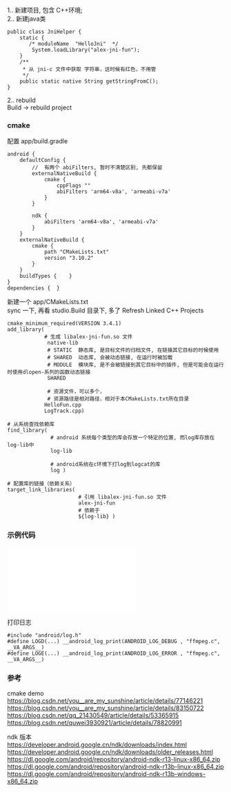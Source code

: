 1.. 新建项目, 包含 C++环境;  
2.. 新建java类  
```
public class JniHelper {
    static {
	   /* moduleName  "HelloJni"  */
        System.loadLibrary("alex-jni-fun");
    }
    /**
     * 从 jni-c 文件中获取 字符串，这时候有红色，不用管
     */
    public static native String getStringFromC();
}
```
2.. rebuild  
Build -> rebuild project  


### cmake  
配置 app/build.gradle  
```
android {
    defaultConfig {
        //  有两个 abiFilters, 暂时不清楚区别, 先都保留  
        externalNativeBuild {
            cmake {
                cppFlags ""
                abiFilters 'arm64-v8a', 'armeabi-v7a'
            }
        }

        ndk {
            abiFilters 'arm64-v8a', 'armeabi-v7a'
        }
    }
    externalNativeBuild {
        cmake {
            path "CMakeLists.txt"
            version "3.10.2"
        }
    }
    buildTypes {    }
}
dependencies {  }
```
新建一个  app/CMakeLists.txt  
sync 一下, 再看 studio.Build 目录下, 多了 Refresh Linked C++ Projects  
```
cmake_minimum_required(VERSION 3.4.1)  
add_library( 
            # 生成 libalex-jni-fun.so 文件
             native-lib
             # STATIC  静态库, 是目标文件的归档文件, 在链接其它目标的时候使用
             # SHARED  动态库, 会被动态链接, 在运行时被加载
             # MODULE  模块库, 是不会被链接到其它目标中的插件, 但是可能会在运行时使用dlopen-系列的函数动态链接
             SHARED

             # 资源文件，可以多个，
             # 资源路径是相对路径，相对于本CMakeLists.txt所在目录
            HelloFun.cpp
            LogTrack.cpp)
             
# 从系统查找依赖库
find_library( 
              # android 系统每个类型的库会存放一个特定的位置, 而log库存放在log-lib中
              log-lib

              # android系统在c环境下打log到logcat的库
              log )

# 配置库的链接（依赖关系）
target_link_libraries( 
                       # 引用 libalex-jni-fun.so 文件
                       alex-jni-fun
                       # 依赖于
                       ${log-lib} )              
``` 
### 示例代码  
![示例1](sample/sample001.md)  

打印日志  
```
#include "android/log.h" 
#define LOGD(...) __android_log_print(ANDROID_LOG_DEBUG , "ffmpeg.c", __VA_ARGS__) 
#define LOGE(...) __android_log_print(ANDROID_LOG_ERROR , "ffmpeg.c", __VA_ARGS__)
```
### 参考  
cmake demo  
https://blog.csdn.net/you__are_my_sunshine/article/details/77146221  
https://blog.csdn.net/you__are_my_sunshine/article/details/83150722  
https://blog.csdn.net/qq_21430549/article/details/53365915  
https://blog.csdn.net/quwei3930921/article/details/78820991  

ndk 版本  
https://developer.android.google.cn/ndk/downloads/index.html  
https://developer.android.google.cn/ndk/downloads/older_releases.html  
https://dl.google.com/android/repository/android-ndk-r13-linux-x86_64.zip  
https://dl.google.com/android/repository/android-ndk-r13b-linux-x86_64.zip  
https://dl.google.com/android/repository/android-ndk-r13b-windows-x86_64.zip  
